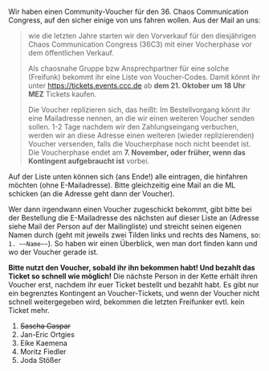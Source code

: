Wir haben einen Community-Voucher für den 36. Chaos Communication Congress, auf den sicher einige von uns fahren wollen. Aus der Mail an uns:

> wie die letzten Jahre starten wir den Vorverkauf für den diesjährigen Chaos Communication Congress (36C3) mit einer Vocherphase vor dem öffentlichen Verkauf.
> 
> Als chaosnahe Gruppe bzw Ansprechpartner für eine solche (Freifunk) bekommt ihr eine Liste von Voucher-Codes. Damit könnt ihr unter https://tickets.events.ccc.de ab **dem 21. Oktober um 18 Uhr MEZ** Tickets kaufen.
> 
> Die Voucher replizieren sich, das heißt: Im Bestellvorgang könnt ihr eine Mailadresse nennen, an die wir einen weiteren Voucher senden sollen. 1-2 Tage nachdem wir den Zahlungseingang verbuchen, werden wir an diese Adresse einen weiteren (wieder replizierenden) Voucher versenden, falls die Voucherphase noch nicht beendet ist. Die Voucherphase endet am **7. November, oder früher, wenn das Kontingent aufgebraucht ist** vorbei.

Auf der Liste unten können sich (ans Ende!) alle eintragen, die hinfahren möchten (ohne E-Mailadresse). Bitte gleichzeitig eine Mail an die ML schicken (an die Adresse geht dann der Voucher).

Wer dann irgendwann einen Voucher zugeschickt bekommt, gibt bitte bei der Bestellung die E-Mailadresse des nächsten auf dieser Liste an (Adresse siehe Mail der Person auf der Mailingliste) und streicht seinen eigenen Namen durch (geht mit jeweils zwei Tilden links und rechts des Namens, so: `1. ~~Name~~`). So haben wir einen Überblick, wen man dort finden kann und wo der Voucher gerade ist.

**Bitte nutzt den Voucher, sobald ihr ihn bekommen habt! Und bezahlt das Ticket so schnell wie möglich!** Die nächste Person in der Kette erhält ihren Voucher erst, nachdem ihr euer Ticket bestellt und bezahlt habt. Es gibt nur ein begrenztes Kontingent an Voucher-Tickets, und wenn der Voucher nicht schnell weitergegeben wird, bekommen die letzten Freifunker evtl. kein Ticket mehr.

1. ~~Sascha Gaspar~~
2. Jan-Eric Ortgies
3. Eike Kaemena
4. Moritz Fiedler
5. Joda Stößer